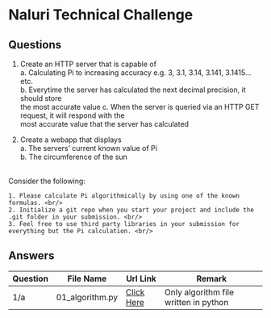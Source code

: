 # Naluri Technical Challenge
## Questions

1. Create an HTTP server that is capable of <br/>
	a. Calculating Pi to increasing accuracy e.g. 3, 3.1, 3.14, 3.141, 3.1415… etc. <br/>
	b. Everytime the server has calculated the next decimal precision, it should store <br/> the most accurate value
	c. When the server is queried via an HTTP GET request, it will respond with the <br/> most accurate value that the server has calculated <br/>

2. Create a webapp that displays <br/>
	a. The servers’ current known value of Pi<br/>
	b. The circumference of the sun<br/>
<br/>
Consider the following: <br/>

	1. Please calculate Pi algorithmically by using one of the known formulas. <br/>
	2. Initialize a git repo when you start your project and include the .git folder in your submission. <br/>
	3. Feel free to use third party libraries in your submission for everything but the Pi calculation. <br/>


## Answers
|	Question	|      File Name        |  Url Link  |  Remark  |
|---------------|-----------------------|------------|----------|
|     1/a		|   01_algorithm.py     |[Click Here](https://github.com/harimau99/Naluri-Technical-Challenge/blob/main/reply/01_algorithm.py) | Only algorithm file written in python  |

